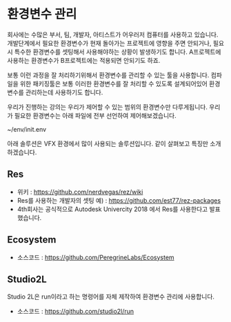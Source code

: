 # 환경변수 관리
회사에는 수많은 부서, 팀, 개발자, 아티스트가 어우러저 컴퓨터를 사용하고 있습니다.
개발단계에서 필요한 환경변수가 현재 돌아가는 프로젝트에 영향을 주면 안되거나, 필요시 특수한 환경변수를 셋팅해서 사용해야하는 상황이 발생하기도 합니다. A프로젝트에 사용하는 환경변수가 B프로젝트에는 적용되면 안되기도 하죠.

보통 이런 과정을 잘 처리하기위해서 환경변수를 관리할 수 있는 툴을 사용합니다.
컴파일을 위한 패키징툴은 보통 이러한 환경변수를 잘 처리할 수 있도록 설계되어있어 환경변수를 관리하는데 사용하기도 합니다.

우리가 진행하는 강의는 우리가 제어할 수 있는 범위의 환경변수만 다루게됩니다.
우리가 필요한 환경변수는 아래 파일에 전부 선언하여 제어해보겠습니다.

~/env/init.env

아래 솔루션은 VFX 환경에서 많이 사용되는 솔루션입니다. 같이 살펴보고 특징만 소개하겠습니다.

## Res
- 위키 : https://github.com/nerdvegas/rez/wiki
- Res를 사용하는 개발자의 셋팅 예) : https://github.com/est77/rez-packages
- 4th회사는 공식적으로 Autodesk Univercity 2018 에서 Res를 사용한다고 발표했습니다.

## Ecosystem
- 소스코드 : https://github.com/PeregrineLabs/Ecosystem

## Studio2L
Studio 2L은 run이라고 하는 명령어를 자체 제작하여 환경변수 관리에 사용합니다.
- 소스코드 : https://github.com/studio2l/run